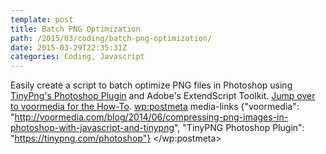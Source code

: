 ```yaml
---
template: post
title: Batch PNG Optimization
path: /2015/03/coding/batch-png-optimization/
date: 2015-03-29T22:35:31Z
categories: Coding, Javascript
---
```

Easily create a script to batch optimize PNG files in Photoshop using <a href="https://tinypng.com/photoshop">TinyPng's Photoshop Plugin</a> and Adobe's ExtendScript Toolkit. <a href="http://voormedia.com/blog/2014/06/compressing-png-images-in-photoshop-with-javascript-and-tinypng">Jump over to voormedia for the How-To</a>.
        <wp:postmeta>
            media-links
            {"voormedia": "http://voormedia.com/blog/2014/06/compressing-png-images-in-photoshop-with-javascript-and-tinypng", "TinyPNG Photoshop Plugin": "https://tinypng.com/photoshop"}
        </wp:postmeta>
    </item>